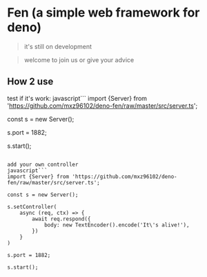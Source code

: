 # Fen (a simple web framework for deno)

> it's still on development

> welcome to join us or give your advice

## How 2 use

test if it's work:
javascript```
import {Server} from 'https://github.com/mxz96102/deno-fen/raw/master/src/server.ts';

const s = new Server();

s.port = 1882;

s.start();
```

add your own controller 
javascript```
import {Server} from 'https://github.com/mxz96102/deno-fen/raw/master/src/server.ts';

const s = new Server();

s.setController(
    async (req, ctx) => {
        await req.respond({
            body: new TextEncoder().encode('It\'s alive!'),
        })
    }
)

s.port = 1882;

s.start();
```